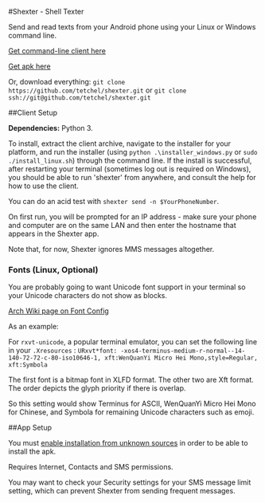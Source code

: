 #Shexter - Shell Texter

Send and read texts from your Android phone using your Linux or Windows command line.

[Get command-line client here](https://github.com/tetchel/Shexter/raw/master/shexter_client.zip)

[Get apk here](https://github.com/tetchel/Shexter/raw/master/shexter/app/app-release.apk)

Or, download everything: `git clone https://github.com/tetchel/shexter.git` or `git clone ssh://git@github.com/tetchel/shexter.git`

##Client Setup

**Dependencies:** Python 3.

To install, extract the client archive, navigate to the installer for your platform, and run the installer (using `python .\installer_windows.py` or `sudo ./install_linux.sh`) through the command line. If the install is successful, after restarting your terminal (sometimes log out is required on Windows), you should be able to run 'shexter' from anywhere, and consult the help for how to use the client.

You can do an acid test with `shexter send -n $YourPhoneNumber`.

On first run, you will be prompted for an IP address - make sure your phone and computer are on the same LAN and then enter the hostname that appears in the Shexter app.

Note that, for now, Shexter ignores MMS messages altogether.

### Fonts (Linux, Optional)

You are probably going to want Unicode font support in your terminal so your Unicode characters do not show as blocks.

[Arch Wiki page on Font Config](https://wiki.archlinux.org/index.php/font_configuration)

As an example:

For `rxvt-unicode`, a popular terminal emulator, you can set the following line in your `.Xresources` :
`URxvt*font: -xos4-terminus-medium-r-normal--14-140-72-72-c-80-iso10646-1, xft:WenQuanYi Micro Hei Mono,style=Regular, xft:Symbola`

The first font is a bitmap font in XLFD format. The other two are Xft format. The order depicts the glyph priority if there is overlap.

So this setting would show Terminus for ASCII, WenQuanYi Micro Hei Mono for Chinese, and Symbola for remaining Unicode characters such as emoji.

##App Setup

You must [enable installation from unknown sources](http://www.androidcentral.com/allow-app-installs-unknown-sources) in order to be able to install the apk.

Requires Internet, Contacts and SMS permissions.

You may want to check your Security settings for your SMS message limit setting, which can prevent Shexter from sending frequent messages.
